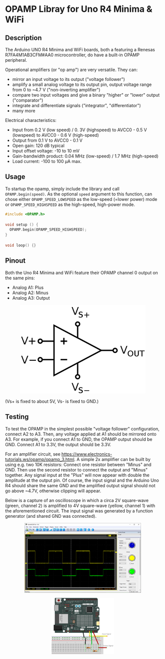 # OPAMP Libray for Uno R4 Minima & WiFi

## Description

The Arduino UNO R4 Minima and WiFi boards, both a featuring a Renesas R7FA4M1AB3CFM#AA0 microcontroller, do have a built-in OPAMP peripheral.

Operational amplifiers (or "op amp") are very versatile. They can:
* mirror an input voltage to its output ("voltage follower") 
* amplify a small analog voltage to its output pin, output voltage range from 0 to ~4.7 V ("non-inverting amplifier")
* compare two input voltages and give a binary "higher" or "lower" output ("comparator")
* integrate and differentiate signals ("integrator", "differentiator")
* many more

Electrical characteristics:
* Input from 0.2 V (low speed) / 0. 3V (highspeed) to AVCC0 - 0.5 V (lowspeed) to AVCC0 - 0.6 V (high-speed) 
* Output from 0.1 V to AVCC0 - 0.1 V
* Open gain: 120 dB typical
* Input offset voltage: -10 to 10 mV
* Gain-bandwidth product: 0.04 MHz (low-speed) / 1.7 MHz (high-speed)
* Load current: -100 to 100 µA max.

## Usage

To startup the opamp, simply include the library and call `OPAMP.begin(speed)`. As the optional `speed` argument to this function, can chose either `OPAMP_SPEED_LOWSPEED` as the low-speed (=lower power) mode or `OPAMP_SPEED_HIGHSPEED` as the high-speed, high-power mode.

```cpp
#include <OPAMP.h>

void setup () {
  OPAMP.begin(OPAMP_SPEED_HIGHSPEED);
}

void loop() {}
```

## Pinout

Both the Uno R4 Minima and WiFi feature their OPAMP channel 0 output on the same pins:
* Analog A1: Plus
* Analog A2: Minus
* Analog A3: Output

<p align="center">
  <img src="amp_symbol.png"></a>
</p>

(Vs+ is fixed to about 5V, Vs- is fixed to GND.)
## Testing

To test the OPAMP in the simplest possible "voltage follower" configuration, connect A2 to A3.
Then, any voltage applied at A1 should be mirrored onto A3. For example, if you connect A1 to GND, the OPAMP output should be GND.
Connect A1 to 3.3V, the output should be 3.3V.

For an amplifier circuit, see https://www.electronics-tutorials.ws/opamp/opamp_3.html. A simple 2x amplifier can be built by using e.g. two 10K resistors: Connect one resistor between "Minus" and GND. Then use the second resistor to connect the output and "Minus" together. Any signal input at the "Plus" will now appear with double the amplitude at the output pin. Of course, the input signal and the Arduino Uno R4 should share the same GND and the amplified output signal should not go above ~4.7V, otherwise clipping will appear.

Below is a capture of an oscilloscope in which a circa 2V square-wave (green, channel 2) is amplified to 4V square-wave (yellow, channel 1) with the aforementioned circuit. The input signal was generated by a function generator (and shared GND was connected).

<p align="center">
  <img src="amp_screenshot.png" width="75%"></a>
</p>

<p align="center">
  <img src="amp_circuit.png" width="40%"></a>
</p>
